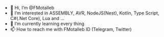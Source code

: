 - 👋 Hi, I’m @FMotalleb
- 👀 I’m interested in ASSEMBLY, AVR, NodeJS(Nest), Kotlin, Type Script, C#(.Net Core), Lua and ...
- 🌱 I’m currently learning every thing
- 📫 How to reach me with FMotalleb ID (Telegram, Twitter)

